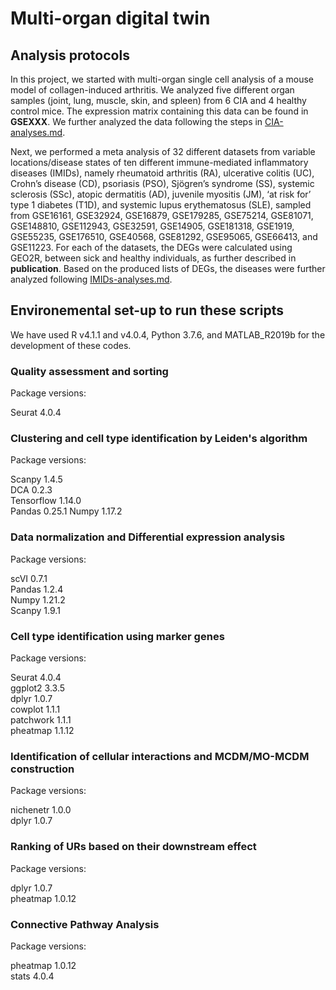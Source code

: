 # Multi-organ digital twin

## Analysis protocols

In this project, we started with multi-organ single cell analysis of a mouse model of collagen-induced arthritis. We analyzed five different organ samples (joint, lung, muscle, skin, and spleen) from 6 CIA and 4 healthy control mice. The expression matrix containing this data can be found in **GSEXXX**. We further analyzed the data following the steps in [CIA-analyses.md](./vignettes/CIA-analyses.md).

Next, we performed a meta analysis of 32 different datasets from variable locations/disease states of ten different immune-mediated inflammatory diseases (IMIDs), namely rheumatoid arthritis (RA), ulcerative colitis (UC), Crohn’s disease (CD), psoriasis (PSO), Sjögren’s syndrome (SS), systemic sclerosis (SSc), atopic dermatitis (AD), juvenile myositis (JM), ‘at risk for’ type 1 diabetes (T1D), and systemic lupus erythematosus (SLE), sampled from GSE16161, GSE32924, GSE16879, GSE179285, GSE75214, GSE81071, GSE148810, GSE112943, GSE32591, GSE14905, GSE181318, GSE1919, GSE55235, GSE176510, GSE40568, GSE81292, GSE95065, GSE66413, and GSE11223. For each of the datasets, the DEGs were calculated using GEO2R, between sick and healthy individuals, as further described in **publication**. Based on the produced lists of DEGs, the diseases were further analyzed following [IMIDs-analyses.md](./vignettes/IMIDs-analyses.md).

## Environemental set-up to run these scripts

We have used R v4.1.1 and v4.0.4, Python 3.7.6, and MATLAB_R2019b for the development of these codes. 

### Quality assessment and sorting

Package versions:

Seurat 4.0.4

### Clustering and cell type identification by Leiden's algorithm

Package versions:

Scanpy 1.4.5  
DCA 0.2.3  
Tensorflow 1.14.0  
Pandas 0.25.1
Numpy 1.17.2

### Data normalization and Differential expression analysis

Package versions:

scVI 0.7.1  
Pandas 1.2.4  
Numpy 1.21.2  
Scanpy 1.9.1  

### Cell type identification using marker genes

Package versions:

Seurat 4.0.4  
ggplot2 3.3.5  
dplyr 1.0.7  
cowplot 1.1.1  
patchwork 1.1.1  
pheatmap 1.1.12

### Identification of cellular interactions and MCDM/MO-MCDM construction

Package versions:

nichenetr 1.0.0  
dplyr 1.0.7  

### Ranking of URs based on their downstream effect

Package versions:

dplyr 1.0.7  
pheatmap 1.0.12

### Connective Pathway Analysis

Package versions:

pheatmap 1.0.12  
stats 4.0.4


